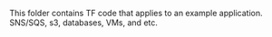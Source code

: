 This folder contains TF code that applies to an example application.  SNS/SQS, 
s3, databases, VMs, and etc.